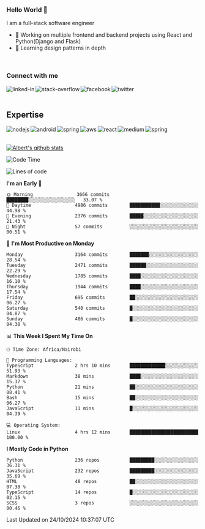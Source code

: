

### Hello World 👋
I am a full-stack software engineer
- 🔭 Working on multiple frontend and backend projects using React and Python(Django and Flask)
- 🌱 Learning design patterns in depth

<br>

### Connect with me

[<img align="left" alt="linked-in" src="https://img.shields.io/badge/linkedin-%230077B5.svg?&style=for-the-badge&logo=linkedin&logoColor=white" />](https://www.linkedin.com/in/albert-byrone/)

<!-- [<img align="left" alt="medium" src="https://img.shields.io/badge/medium-%2312100E.svg?&style=for-the-badge&logo=medium&logoColor=white" />](https://56faisal.medium.com/) -->

[<img align="left" alt="stack-overflow" src="https://img.shields.io/badge/stack%20overflow-FE7A16?logo=stack-overflow&logoColor=white&style=for-the-badge" />](https://stackoverflow.com/users/11916317/albert-byrone)

[<img align="left" alt="facebook" src="https://img.shields.io/badge/facebook-%231877F2.svg?&style=for-the-badge&logo=facebook&logoColor=white" />](https://web.facebook.com/albert.byrone.1/)

[<img align="left" alt="twitter" src="https://img.shields.io/badge/twitter-%231DA1F2.svg?&style=for-the-badge&logo=twitter&logoColor=white" />](https://twitter.com/byrone_albert)

<br>

<br>

## Expertise
<img align="left" alt="nodejs" src="https://img.shields.io/badge/python%20-%2343853D.svg?&style=for-the-badge&logo=node.js&logoColor=white" />
<img align="left" alt="android" src="https://img.shields.io/badge/Flask-3DDC84?logo=android&logoColor=white&style=for-the-badge" />
<img align="left" alt="spring" src="https://img.shields.io/badge/drf%20-%236DB33F.svg?&style=for-the-badge&logo=spring&logoColor=white" />
<img align="left" alt="aws" src="https://img.shields.io/badge/django%20AWS-%23232F3E?logo=amazon-aws&logoColor=white&style=for-the-badge" />
<img align="left" alt="react" src="https://img.shields.io/badge/react%20-%2320232a.svg?&style=for-the-badge&logo=react&logoColor=%2361DAFB" />
<img align="left" alt="medium" src="https://img.shields.io/badge/Angular-%23316192.svg?&style=for-the-badge&logo=postgresql&logoColor=white" />
<img align="left" alt="spring" src="https://img.shields.io/badge/Javascript%20-%236DB33F.svg?&style=for-the-badge&logo=spring&logoColor=white" />
<br>
<br>


[![Albert's github stats](https://github-readme-stats.vercel.app/api?username=Albert-Byrone&count_private=true&show_icons=true&theme=radical&hide_rank=false)](https://github.com/anuraghazra/github-readme-stats)

<!-- [![Top Langs](https://github-readme-stats.vercel.app/api/top-langs/?username=Albert-Byrone&layout=compact)](https://github.com/anuraghazra/github-readme-stats) -->

<!--
**Albert-Byrone/Albert-Byrone** is a ✨ _special_ ✨ repository because its `README.md` (this file) appears on your GitHub profile.

Here are some ideas to get you started:

- 🔭 I’m currently working on ...
- 🌱 I’m currently learning ...
- 👯 I’m looking to collaborate on ...
- 🤔 I’m looking for help with ...
- 💬 Ask me about ...
- 📫 How to reach me: ...
- 😄 Pronouns: ...
- ⚡ Fun fact: ...
-->


<!--START_SECTION:waka-->
![Code Time](http://img.shields.io/badge/Code%20Time-1%2C447%20hrs%2052%20mins-blue)

![Lines of code](https://img.shields.io/badge/From%20Hello%20World%20I%27ve%20Written-72.8%20million%20lines%20of%20code-blue)

**I'm an Early 🐤** 

```text
🌞 Morning                3666 commits        ████████░░░░░░░░░░░░░░░░░   33.07 % 
🌆 Daytime                4986 commits        ███████████░░░░░░░░░░░░░░   44.98 % 
🌃 Evening                2376 commits        █████░░░░░░░░░░░░░░░░░░░░   21.43 % 
🌙 Night                  57 commits          ░░░░░░░░░░░░░░░░░░░░░░░░░   00.51 % 
```
📅 **I'm Most Productive on Monday** 

```text
Monday                   3164 commits        ███████░░░░░░░░░░░░░░░░░░   28.54 % 
Tuesday                  2471 commits        ██████░░░░░░░░░░░░░░░░░░░   22.29 % 
Wednesday                1785 commits        ████░░░░░░░░░░░░░░░░░░░░░   16.10 % 
Thursday                 1944 commits        ████░░░░░░░░░░░░░░░░░░░░░   17.54 % 
Friday                   695 commits         ██░░░░░░░░░░░░░░░░░░░░░░░   06.27 % 
Saturday                 540 commits         █░░░░░░░░░░░░░░░░░░░░░░░░   04.87 % 
Sunday                   486 commits         █░░░░░░░░░░░░░░░░░░░░░░░░   04.38 % 
```


📊 **This Week I Spent My Time On** 

```text
🕑︎ Time Zone: Africa/Nairobi

💬 Programming Languages: 
TypeScript               2 hrs 10 mins       █████████████░░░░░░░░░░░░   51.93 % 
Markdown                 38 mins             ████░░░░░░░░░░░░░░░░░░░░░   15.37 % 
Python                   21 mins             ██░░░░░░░░░░░░░░░░░░░░░░░   08.41 % 
Bash                     15 mins             ██░░░░░░░░░░░░░░░░░░░░░░░   06.27 % 
JavaScript               11 mins             █░░░░░░░░░░░░░░░░░░░░░░░░   04.39 % 

💻 Operating System: 
Linux                    4 hrs 12 mins       █████████████████████████   100.00 % 
```

**I Mostly Code in Python** 

```text
Python                   236 repos           █████████░░░░░░░░░░░░░░░░   36.31 % 
JavaScript               232 repos           █████████░░░░░░░░░░░░░░░░   35.69 % 
HTML                     48 repos            ██░░░░░░░░░░░░░░░░░░░░░░░   07.38 % 
TypeScript               14 repos            █░░░░░░░░░░░░░░░░░░░░░░░░   02.15 % 
SCSS                     3 repos             ░░░░░░░░░░░░░░░░░░░░░░░░░   00.46 % 
```




 Last Updated on 24/10/2024 10:37:07 UTC
<!--END_SECTION:waka-->
